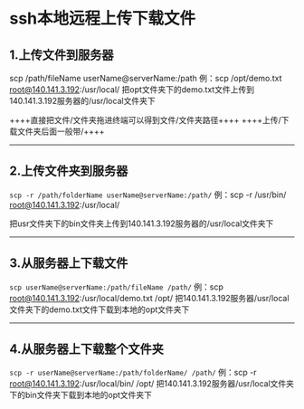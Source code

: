 # ssh本地远程上传下载文件

## 1.上传文件到服务器

scp /path/fileName userName@serverName:/path
例：scp /opt/demo.txt root@140.141.3.192:/usr/local/
把opt文件夹下的demo.txt文件上传到140.141.3.192服务器的/usr/local文件夹下

++++直接把文件/文件夹拖进终端可以得到文件/文件夹路径++++
++++上传/下载文件夹后面一般带/++++

--------------------------------------------------------------------



## 2.上传文件夹到服务器

```scp -r /path/folderName userName@serverName:/path/```
例：scp -r /usr/bin/ root@140.141.3.192:/usr/local/  

把usr文件夹下的bin文件夹上传到140.141.3.192服务器的/usr/local文件夹下

-----------------------



## 3.从服务器上下载文件

```scp userName@serverName:/path/fileName /path/```
例：scp root@140.141.3.192:/usr/local/demo.txt /opt/
把140.141.3.192服务器/usr/local文件夹下的demo.txt文件下载到本地的opt文件夹下

-----------------



## 4.从服务器上下载整个文件夹

```scp -r userName@serverName:/path/folderName/ /path/```
例：scp -r root@140.141.3.192:/usr/local/bin/ /opt/
把140.141.3.192服务器/usr/local文件夹下的bin文件夹下载到本地的opt文件夹下